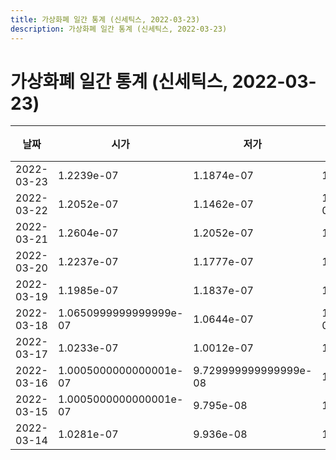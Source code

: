 ```yaml
---
title: 가상화폐 일간 통계 (신세틱스, 2022-03-23)
description: 가상화폐 일간 통계 (신세틱스, 2022-03-23)
---
```



가상화폐 일간 통계 (신세틱스, 2022-03-23)
===

|날짜|시가|저가|고가|종가|비고|
|--|--|--|--|--|--|
|2022-03-23|1.2239e-07|1.1874e-07|1.2612e-07|1.2420000000000001e-07|    |
|2022-03-22|1.2052e-07|1.1462e-07|1.2636999999999999e-07|1.2239e-07|    |
|2022-03-21|1.2604e-07|1.2052e-07|1.3318e-07|1.2052e-07|    |
|2022-03-20|1.2237e-07|1.1777e-07|1.3353e-07|1.2604e-07|    |
|2022-03-19|1.1985e-07|1.1837e-07|1.3797e-07|1.2276999999999998e-07|    |
|2022-03-18|1.0650999999999999e-07|1.0644e-07|1.2570999999999998e-07|1.1963e-07|    |
|2022-03-17|1.0233e-07|1.0012e-07|1.1618e-07|1.0674e-07|    |
|2022-03-16|1.0005000000000001e-07|9.729999999999999e-08|1.0626e-07|1.0233e-07|    |
|2022-03-15|1.0005000000000001e-07|9.795e-08|1.0892e-07|1.0005000000000001e-07|    |
|2022-03-14|1.0281e-07|9.936e-08|1.0445e-07|9.94e-08|    |
